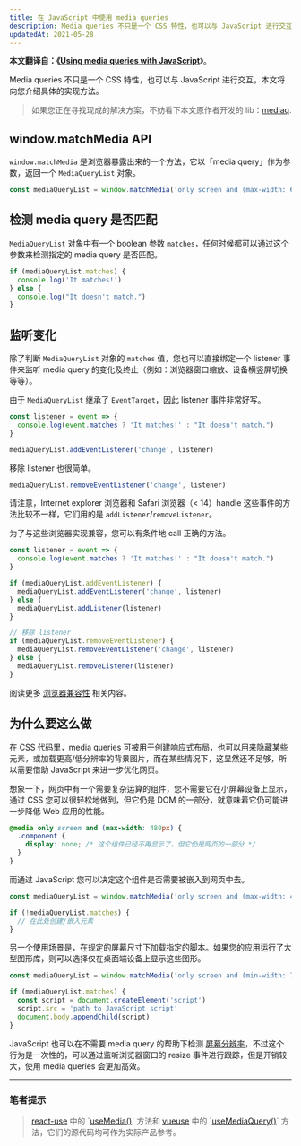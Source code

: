 ```yaml
---
title: 在 JavaScript 中使用 media queries
description: Media queries 不只是一个 CSS 特性，也可以与 JavaScript 进行交互，本文将向您介绍具体的实现方法。
updatedAt: 2021-05-28
---
```


**本文翻译自：《[Using media queries with JavaScript]**》。

Media queries 不只是一个 CSS 特性，也可以与 JavaScript 进行交互，本文将向您介绍具体的实现方法。

> 如果您正在寻找现成的解决方案，不妨看下本文原作者开发的 lib：[mediaq].

## window.matchMedia API

`window.matchMedia` 是浏览器暴露出来的一个方法，它以「media query」作为参数，返回一个 `MediaQueryList` 对象。

```javascript
const mediaQueryList = window.matchMedia('only screen and (max-width: 600px)')
```

## 检测 media query 是否匹配

`MediaQueryList` 对象中有一个 boolean 参数 `matches`，任何时候都可以通过这个参数来检测指定的 media query 是否匹配。

```javascript
if (mediaQueryList.matches) {
  console.log('It matches!')
} else {
  console.log("It doesn't match.")
}
```

## 监听变化

除了判断 `MediaQueryList` 对象的 `matches` 值，您也可以直接绑定一个 listener 事件来监听 media query 的变化及终止（例如：浏览器窗口缩放、设备横竖屏切换等等）。

由于 `MediaQueryList` 继承了 `EventTarget`，因此 listener 事件非常好写。

```javascript
const listener = event => {
  console.log(event.matches ? 'It matches!' : "It doesn't match.")
}

mediaQueryList.addEventListener('change', listener)
```

移除 listener 也很简单。

```javascript
mediaQueryList.removeEventListener('change', listener)
```

请注意，Internet explorer 浏览器和 Safari 浏览器（< 14）handle 这些事件的方法比较不一样，它们用的是 `addListener`/`removeListener`。

为了与这些浏览器实现兼容，您可以有条件地 call 正确的方法。

```javascript
const listener = event => {
  console.log(event.matches ? 'It matches!' : "It doesn't match.")
}

if (mediaQueryList.addEventListener) {
  mediaQueryList.addEventListener('change', listener)
} else {
  mediaQueryList.addListener(listener)
}

// 移除 listener
if (mediaQueryList.removeEventListener) {
  mediaQueryList.removeEventListener('change', listener)
} else {
  mediaQueryList.removeListener(listener)
}
```

阅读更多 [浏览器兼容性] 相关内容。

## 为什么要这么做

在 CSS 代码里，media queries 可被用于创建响应式布局，也可以用来隐藏某些元素，或加载更高/低分辨率的背景图片，而在某些情况下，这显然还不足够，所以需要借助 JavaScript 来进一步优化网页。

想象一下，网页中有一个需要复杂运算的组件，您不需要它在小屏幕设备上显示，通过 CSS 您可以很轻松地做到，但它仍是 DOM 的一部分，就意味着它仍可能进一步降低 Web 应用的性能。

```css
@media only screen and (max-width: 480px) {
  .component {
    display: none; /* 这个组件已经不再显示了，但它仍是网页的一部分 */
  }
}
```

而通过 JavaScript 您可以决定这个组件是否需要被嵌入到网页中去。

```javascript
const mediaQueryList = window.matchMedia('only screen and (max-width: 480px)')

if (!mediaQueryList.matches) {
  // 在此处创建/嵌入元素
}
```

另一个使用场景是，在规定的屏幕尺寸下加载指定的脚本。如果您的应用运行了大型图形库，则可以选择仅在桌面端设备上显示这些图形。

```javascript
const mediaQueryList = window.matchMedia('only screen and (min-width: 768px)')

if (mediaQueryList.matches) {
  const script = document.createElement('script')
  script.src = 'path to JavaScript script'
  document.body.appendChild(script)
}
```

JavaScript 也可以在不需要 media query 的帮助下检测 [屏幕分辨率]，不过这个行为是一次性的，可以通过监听浏览器窗口的 resize 事件进行跟踪，但是开销较大，使用 media queries 会更加高效。

---

### 笔者提示

> [react-use] 中的 \`[useMedia()]\` 方法和 [vueuse] 中的 \`[useMediaQuery()]\` 方法，它们的源代码均可作为实际产品参考。

[浏览器兼容性]: https://developer.mozilla.org/zh-CN/docs/Web/API/MediaQueryList
[屏幕分辨率]: https://developer.mozilla.org/zh-CN/docs/Web/API/Screen
[mediaq]: https://dev.maroun-baydoun.com/mediaq/
[react-use]: https://github.com/streamich/react-use
[usemedia()]: https://github.com/streamich/react-use/blob/master/src/useMedia.ts
[usemediaquery()]: https://github.com/vueuse/vueuse/blob/main/packages/core/useMediaQuery/index.ts
[using media queries with javascript]: https://dev.to/maroun_baydoun/using-media-queries-with-javascript-4aeo
[vueuse]: https://github.com/vueuse/vueuse

